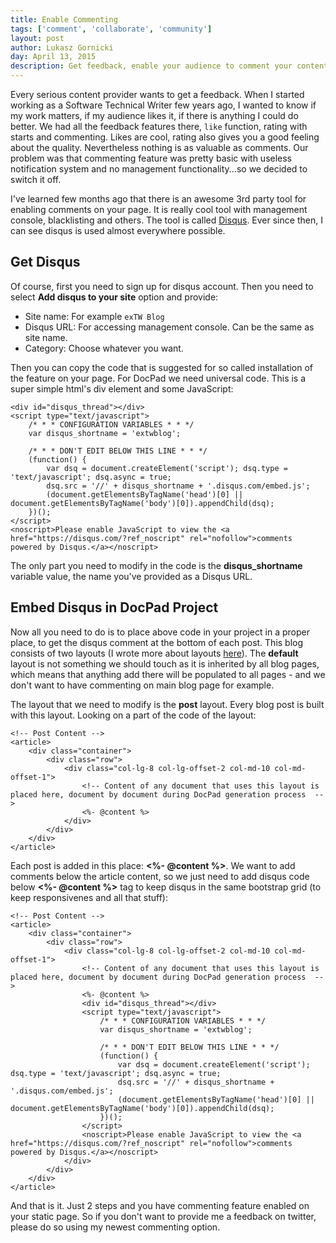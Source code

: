 ```yaml
---
title: Enable Commenting
tags: ['comment', 'collaborate', 'community']
layout: post
author: Lukasz Gornicki
day: April 13, 2015
description: Get feedback, enable your audience to comment your content
---
```


Every serious content provider wants to get a feedback. When I started working as a Software Technical Writer few years ago, I wanted to know if my work matters, if my audience likes it, if there is anything I could do better. We had all the feedback features there, `like` function, rating with starts and commenting. Likes are cool, rating also gives you a good feeling about the quality. Nevertheless nothing is as valuable as comments. Our problem was that commenting feature was pretty basic with useless notification system and no management functionality...so we decided to switch it off.

I've learned few months ago that there is an awesome 3rd party tool for enabling comments on your page. It is really cool tool with management console, blacklisting and others. The tool is called [Disqus](https://disqus.com/). Ever since then, I can see disqus is used almost everywhere possible.

## Get Disqus

Of course, first you need to sign up for disqus account. Then you need to select **Add disqus to your site** option and provide:
* Site name: For example `exTW Blog`
* Disqus URL: For accessing management console. Can be the same as site name.
* Category: Choose whatever you want.

Then you can copy the code that is suggested for so called installation of the feature on your page. For DocPad we need universal code. This is a super simple html's div element and some JavaScript:

```
<div id="disqus_thread"></div>
<script type="text/javascript">
    /* * * CONFIGURATION VARIABLES * * */
    var disqus_shortname = 'extwblog';

    /* * * DON'T EDIT BELOW THIS LINE * * */
    (function() {
        var dsq = document.createElement('script'); dsq.type = 'text/javascript'; dsq.async = true;
        dsq.src = '//' + disqus_shortname + '.disqus.com/embed.js';
        (document.getElementsByTagName('head')[0] || document.getElementsByTagName('body')[0]).appendChild(dsq);
    })();
</script>
<noscript>Please enable JavaScript to view the <a href="https://disqus.com/?ref_noscript" rel="nofollow">comments powered by Disqus.</a></noscript>
```

The only part you need to modify in the code is the **disqus_shortname** variable value, the name you've provided as a Disqus URL.

## Embed Disqus in DocPad Project

Now all you need to do is to place above code in your project in a proper place, to get the disqus comment at the bottom of each post. This blog consists of two layouts (I wrote more about layouts [here](/posts/2015-02-21.html#layouts)). The **default** layout is not something we should touch as it is inherited by all blog pages, which means that anything add there will be populated to all pages - and we don't want to have commenting on main blog page for example.

The layout that we need to modify is the **post** layout. Every blog post is built with this layout.
Looking on a part of the code of the layout:

```
<!-- Post Content -->
<article>
    <div class="container">
        <div class="row">
            <div class="col-lg-8 col-lg-offset-2 col-md-10 col-md-offset-1">
                <!-- Content of any document that uses this layout is placed here, document by document during DocPad generation process  -->
                <%- @content %>
            </div>
        </div>
    </div>
</article>
```

Each post is added in this place: **<%- @content %>**. We want to add comments below the article content, so we just need to add disqus code below **<%- @content %>** tag to keep disqus in the same bootstrap grid (to keep responsivenes and all that stuff):

```
<!-- Post Content -->
<article>
    <div class="container">
        <div class="row">
            <div class="col-lg-8 col-lg-offset-2 col-md-10 col-md-offset-1">
                <!-- Content of any document that uses this layout is placed here, document by document during DocPad generation process  -->
                <%- @content %>
                <div id="disqus_thread"></div>
                <script type="text/javascript">
                    /* * * CONFIGURATION VARIABLES * * */
                    var disqus_shortname = 'extwblog';

                    /* * * DON'T EDIT BELOW THIS LINE * * */
                    (function() {
                        var dsq = document.createElement('script'); dsq.type = 'text/javascript'; dsq.async = true;
                        dsq.src = '//' + disqus_shortname + '.disqus.com/embed.js';
                        (document.getElementsByTagName('head')[0] || document.getElementsByTagName('body')[0]).appendChild(dsq);
                    })();
                </script>
                <noscript>Please enable JavaScript to view the <a href="https://disqus.com/?ref_noscript" rel="nofollow">comments powered by Disqus.</a></noscript>
            </div>
        </div>
    </div>
</article>
```

And that is it. Just 2 steps and you have commenting feature enabled on your static page. So if you don't want to provide me a feedback on twitter, please do so using my newest commenting option.
